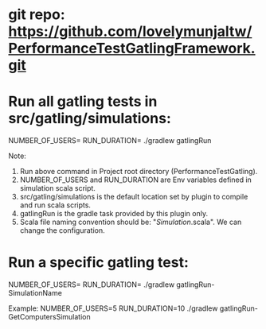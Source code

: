 # git repo: https://github.com/lovelymunjaltw/PerformanceTestGatlingFramework.git

# Run all gatling tests in src/gatling/simulations: 
NUMBER_OF_USERS=<any number> RUN_DURATION=<any number> ./gradlew gatlingRun

Note: 
1. Run above command in Project root directory (PerformanceTestGatling). 
2. NUMBER_OF_USERS and RUN_DURATION are Env variables defined in simulation scala script.
3. src/gatling/simulations is the default location set by plugin to compile and run scala scripts.
4. gatlingRun is the gradle task provided by this plugin only.
5. Scala file naming convention should be: "*Simulation*.scala". We can change the configuration. 

# Run a specific gatling test:
NUMBER_OF_USERS=<any number> RUN_DURATION=<any number> ./gradlew gatlingRun-SimulationName

Example: NUMBER_OF_USERS=5 RUN_DURATION=10 ./gradlew gatlingRun-GetComputersSimulation